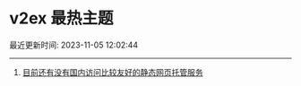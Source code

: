 # v2ex 最热主题

最近更新时间: 2023-11-05 12:02:44

--- 
1. [目前还有没有国内访问比较友好的静态网页托管服务](https://www.v2ex.com/t/988715) 
